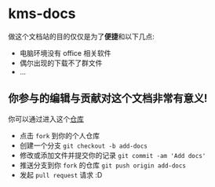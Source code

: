 # kms-docs

做这个文档站的目的仅仅是为了**便捷**和以下几点:

- 电脑环境没有 office 相关软件
- 偶尔出现的下载不了群文件
- ...

## 你参与的编辑与贡献对这个文档非常有意义!

你可以通过进入这个[仓库](https://github.com/kms-docs/starter)

- 点击 `fork` 到你的个人仓库
- 创建一个分支 `git checkout -b add-docs`
- 修改或添加文件并提交你的记录 `git commit -am 'Add docs'`
- 推送分支到你 `fork` 的仓库 `git push origin add-docs`
- 发起 `pull request` 请求 :D